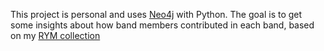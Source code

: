 This project is personal and uses [Neo4j](https://neo4j.com/) with Python.
The goal is to get some insights about how band members contributed in each band, based on my [RYM collection](https://rateyourmusic.com/~BalticWolf)